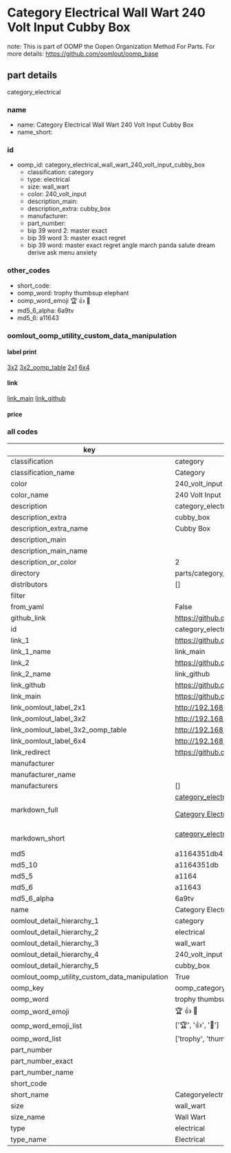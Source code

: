 # Category Electrical Wall Wart 240 Volt Input Cubby Box  

note: This is part of OOMP the Oopen Organization Method For Parts. For more details: https://github.com/oomlout/oomp_base

##  part details
  



category_electrical



### name
* name: Category Electrical Wall Wart 240 Volt Input Cubby Box
* name_short: 
### id
* oomp_id: category_electrical_wall_wart_240_volt_input_cubby_box
  * classification: category
  * type: electrical
  * size: wall_wart
  * color: 240_volt_input
  * description_main: 
  * description_extra: cubby_box
  * manufacturer: 
  * part_number: 
  * bip 39 word 2: master exact
  * bip 39 word 3: master exact regret
  * bip 39 word: master exact regret angle march panda salute dream derive ask menu anxiety

### other_codes
* short_code: 
* oomp_word: trophy thumbsup elephant
* oomp_word_emoji :trophy: :thumbsup: :elephant:
* md5_6_alpha: 6a9tv
* md5_6: a11643






### oomlout_oomp_utility_custom_data_manipulation
#### label print
[3x2](http://192.168.1.245:1112/?label=oomp%206a9tv)
[3x2_oomp_table](http://192.168.1.108:1112/?label=oomp%206a9tv)
[2x1](http://192.168.1.242:1112/?label=oomp%206a9tv)
[6x4](http://192.168.1.55:1112/?label=oomp%206a9tv)    

#### link

[link_main](https://github.com/oomlout/oomlout_oomp_version_1_messy/tree/main/parts/category_electrical_wall_wart_240_volt_input_cubby_box) [link_github](https://github.com/oomlout/oomlout_oomp_version_1_messy/tree/main/parts/category_electrical_wall_wart_240_volt_input_cubby_box)                             

#### price







### all codes 
| key | value |  
| --- | --- |  
| classification | category |  
| classification_name | Category |  
| color | 240_volt_input |  
| color_name | 240 Volt Input |  
| description | category_electrical |  
| description_extra | cubby_box |  
| description_extra_name | Cubby Box |  
| description_main |  |  
| description_main_name |  |  
| description_or_color | 2  |  
| directory | parts/category_electrical_wall_wart_240_volt_input_cubby_box |  
| distributors | [] |  
| filter |  |  
| from_yaml | False |  
| github_link | https://github.com/oomlout/oomlout_oomp_part_src/tree/main/parts/category_electrical_wall_wart_240_volt_input_cubby_box |  
| id | category_electrical_wall_wart_240_volt_input_cubby_box |  
| link_1 | https://github.com/oomlout/oomlout_oomp_version_1_messy/tree/main/parts/category_electrical_wall_wart_240_volt_input_cubby_box |  
| link_1_name | link_main |  
| link_2 | https://github.com/oomlout/oomlout_oomp_version_1_messy/tree/main/parts/category_electrical_wall_wart_240_volt_input_cubby_box |  
| link_2_name | link_github |  
| link_github | https://github.com/oomlout/oomlout_oomp_version_1_messy/tree/main/parts/category_electrical_wall_wart_240_volt_input_cubby_box |  
| link_main | https://github.com/oomlout/oomlout_oomp_version_1_messy/tree/main/parts/category_electrical_wall_wart_240_volt_input_cubby_box |  
| link_oomlout_label_2x1 | http://192.168.1.242:1112/?label=oomp%206a9tv |  
| link_oomlout_label_3x2 | http://192.168.1.245:1112/?label=oomp%206a9tv |  
| link_oomlout_label_3x2_oomp_table | http://192.168.1.108:1112/?label=oomp%206a9tv |  
| link_oomlout_label_6x4 | http://192.168.1.55:1112/?label=oomp%206a9tv |  
| link_redirect | https://github.com/oomlout/oomlout_oomp_version_1_messy/tree/main/parts/category_electrical_wall_wart_240_volt_input_cubby_box |  
| manufacturer |  |  
| manufacturer_name |  |  
| manufacturers | [] |  
| markdown_full | [category_electrical_wall_wart_240_volt_input_cubby_box](none)<br>[](none)<br>[Category Electrical Wall Wart 240 Volt Input Cubby Box](none)<br><br> |  
| markdown_short | [category_electrical_wall_wart_240_volt_input_cubby_box](none)<br><br> |  
| md5 | a1164351db4297da7dc3e08d69539445 |  
| md5_10 | a1164351db |  
| md5_5 | a1164 |  
| md5_6 | a11643 |  
| md5_6_alpha | 6a9tv |  
| name | Category Electrical Wall Wart 240 Volt Input Cubby Box |  
| oomlout_detail_hierarchy_1 | category |  
| oomlout_detail_hierarchy_2 | electrical |  
| oomlout_detail_hierarchy_3 | wall_wart |  
| oomlout_detail_hierarchy_4 | 240_volt_input |  
| oomlout_detail_hierarchy_5 | cubby_box |  
| oomlout_oomp_utility_custom_data_manipulation | True |  
| oomp_key | oomp_category_electrical_wall_wart_240_volt_input_cubby_box |  
| oomp_word | trophy thumbsup elephant |  
| oomp_word_emoji | :trophy: :thumbsup: :elephant: |  
| oomp_word_emoji_list | [':trophy:', ':thumbsup:', ':elephant:'] |  
| oomp_word_list | ['trophy', 'thumbsup', 'elephant'] |  
| part_number |  |  
| part_number_exact |  |  
| part_number_name |  |  
| short_code |  |  
| short_name | Categoryelectrical |  
| size | wall_wart |  
| size_name | Wall Wart |  
| type | electrical |  
| type_name | Electrical |  
